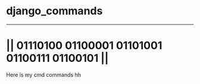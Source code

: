 # django_commands

-----------------------------------------------------------------
||    01110100 01100001 01101001 01100111 01100101             ||
=================================================================
Here is my cmd commands   hh
